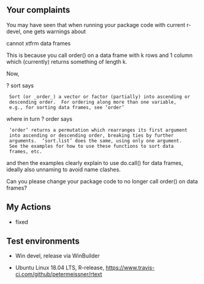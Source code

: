 
## Your complaints 


You may have seen that when running your package code with current
r-devel, one gets warnings about

  cannot xtfrm data frames

This is because you call order() on a data frame with k rows and 1
column which (currently) returns something of length k.

Now,

? sort says

     Sort (or _order_) a vector or factor (partially) into ascending or
     descending order.  For ordering along more than one variable,
     e.g., for sorting data frames, see ‘order’

where in turn ? order says

     ‘order’ returns a permutation which rearranges its first argument
     into ascending or descending order, breaking ties by further
     arguments.  ‘sort.list’ does the same, using only one argument.
     See the examples for how to use these functions to sort data
     frames, etc.

and then the examples clearly explain to use do.call() for data
frames, ideally also unnaming to avoid name clashes.

Can you please change your package code to no longer call order() on
data frames?


## My Actions

- fixed


## Test environments

- Win devel, release via WinBuilder

- Ubuntu Linux 18.04 LTS, R-release, https://www.travis-ci.com/github/petermeissner/rtext

